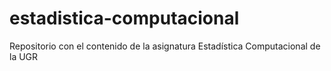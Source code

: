 # estadistica-computacional
Repositorio con el contenido de la asignatura Estadística Computacional de la UGR 
